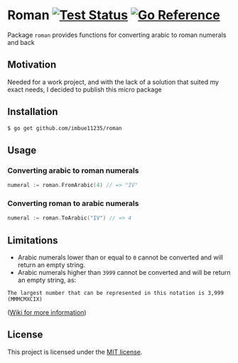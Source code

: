 # Roman [![Test Status](https://github.com/imbue11235/roman/workflows/Go/badge.svg)](https://github.com/imbue11235/roman/actions?query=workflow:Go) [![Go Reference](https://pkg.go.dev/badge/github.com/imbue11235/roman.svg)](https://pkg.go.dev/github.com/imbue11235/roman)
Package `roman` provides functions for converting arabic to roman numerals and back

## Motivation
Needed for a work project, and with the lack of a solution that suited my exact needs, I decided to publish this micro package

## Installation
```sh
$ go get github.com/imbue11235/roman
```

## Usage

### Converting arabic to roman numerals

```go
numeral := roman.FromArabic(4) // => "IV"
```

### Converting roman to arabic numerals

```go
numeral := roman.ToArabic("IV") // => 4
```

## Limitations

- Arabic numerals lower than or equal to `0` cannot be converted and will return an empty string.
- Arabic numerals higher than `3999` cannot be converted and will be return an empty string, as:
```
The largest number that can be represented in this notation is 3,999 (MMMCMXCIX)
```
([Wiki for more information](https://en.wikipedia.org/wiki/Roman_numerals))

## License

This project is licensed under the [MIT license](LICENSE).